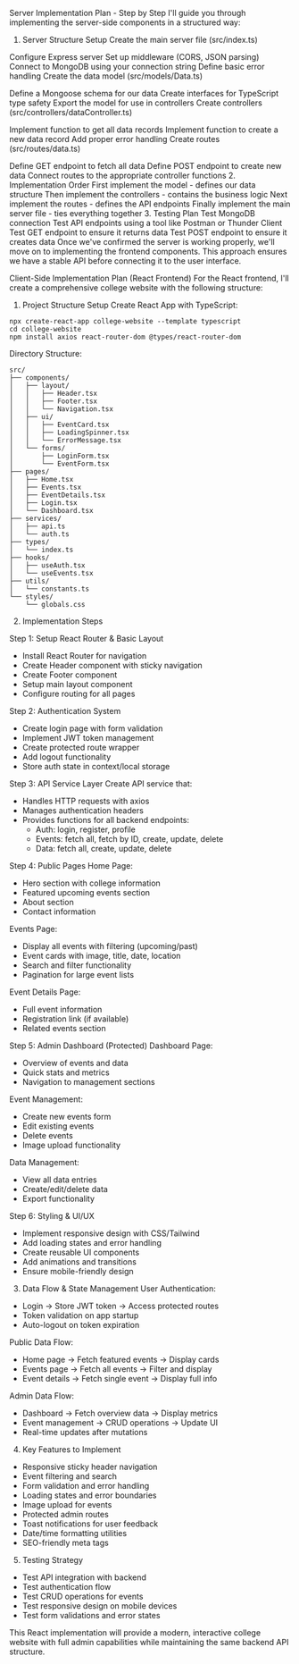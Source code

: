 Server Implementation Plan - Step by Step
I'll guide you through implementing the server-side components in a structured way:

1. Server Structure Setup
Create the main server file (src/index.ts)

Configure Express server
Set up middleware (CORS, JSON parsing)
Connect to MongoDB using your connection string
Define basic error handling
Create the data model (src/models/Data.ts)

Define a Mongoose schema for our data
Create interfaces for TypeScript type safety
Export the model for use in controllers
Create controllers (src/controllers/dataController.ts)

Implement function to get all data records
Implement function to create a new data record
Add proper error handling
Create routes (src/routes/data.ts)

Define GET endpoint to fetch all data
Define POST endpoint to create new data
Connect routes to the appropriate controller functions
2. Implementation Order
First implement the model - defines our data structure
Then implement the controllers - contains the business logic
Next implement the routes - defines the API endpoints
Finally implement the main server file - ties everything together
3. Testing Plan
Test MongoDB connection
Test API endpoints using a tool like Postman or Thunder Client
Test GET endpoint to ensure it returns data
Test POST endpoint to ensure it creates data
Once we've confirmed the server is working properly, we'll move on to implementing the frontend components. This approach ensures we have a stable API before connecting it to the user interface.







Client-Side Implementation Plan (React Frontend)
For the React frontend, I'll create a comprehensive college website with the following structure:

1. Project Structure Setup
Create React App with TypeScript:
```
npx create-react-app college-website --template typescript
cd college-website
npm install axios react-router-dom @types/react-router-dom
```

Directory Structure:
```
src/
├── components/
│   ├── layout/
│   │   ├── Header.tsx
│   │   ├── Footer.tsx
│   │   └── Navigation.tsx
│   ├── ui/
│   │   ├── EventCard.tsx
│   │   ├── LoadingSpinner.tsx
│   │   └── ErrorMessage.tsx
│   └── forms/
│       ├── LoginForm.tsx
│       └── EventForm.tsx
├── pages/
│   ├── Home.tsx
│   ├── Events.tsx
│   ├── EventDetails.tsx
│   ├── Login.tsx
│   └── Dashboard.tsx
├── services/
│   ├── api.ts
│   └── auth.ts
├── types/
│   └── index.ts
├── hooks/
│   ├── useAuth.tsx
│   └── useEvents.tsx
├── utils/
│   └── constants.ts
└── styles/
    └── globals.css
```

2. Implementation Steps

Step 1: Setup React Router & Basic Layout
- Install React Router for navigation
- Create Header component with sticky navigation
- Create Footer component
- Setup main layout component
- Configure routing for all pages

Step 2: Authentication System
- Create login page with form validation
- Implement JWT token management
- Create protected route wrapper
- Add logout functionality
- Store auth state in context/local storage

Step 3: API Service Layer
Create API service that:
- Handles HTTP requests with axios
- Manages authentication headers
- Provides functions for all backend endpoints:
  - Auth: login, register, profile
  - Events: fetch all, fetch by ID, create, update, delete
  - Data: fetch all, create, update, delete

Step 4: Public Pages
Home Page:
- Hero section with college information
- Featured upcoming events section
- About section
- Contact information

Events Page:
- Display all events with filtering (upcoming/past)
- Event cards with image, title, date, location
- Search and filter functionality
- Pagination for large event lists

Event Details Page:
- Full event information
- Registration link (if available)
- Related events section

Step 5: Admin Dashboard (Protected)
Dashboard Page:
- Overview of events and data
- Quick stats and metrics
- Navigation to management sections

Event Management:
- Create new events form
- Edit existing events
- Delete events
- Image upload functionality

Data Management:
- View all data entries
- Create/edit/delete data
- Export functionality

Step 6: Styling & UI/UX
- Implement responsive design with CSS/Tailwind
- Add loading states and error handling
- Create reusable UI components
- Add animations and transitions
- Ensure mobile-friendly design

3. Data Flow & State Management
User Authentication:
- Login → Store JWT token → Access protected routes
- Token validation on app startup
- Auto-logout on token expiration

Public Data Flow:
- Home page → Fetch featured events → Display cards
- Events page → Fetch all events → Filter and display
- Event details → Fetch single event → Display full info

Admin Data Flow:
- Dashboard → Fetch overview data → Display metrics
- Event management → CRUD operations → Update UI
- Real-time updates after mutations

4. Key Features to Implement
- Responsive sticky header navigation
- Event filtering and search
- Form validation and error handling
- Loading states and error boundaries
- Image upload for events
- Protected admin routes
- Toast notifications for user feedback
- Date/time formatting utilities
- SEO-friendly meta tags

5. Testing Strategy
- Test API integration with backend
- Test authentication flow
- Test CRUD operations for events
- Test responsive design on mobile devices
- Test form validations and error states

This React implementation will provide a modern, interactive college website with full admin capabilities while maintaining the same backend API structure.